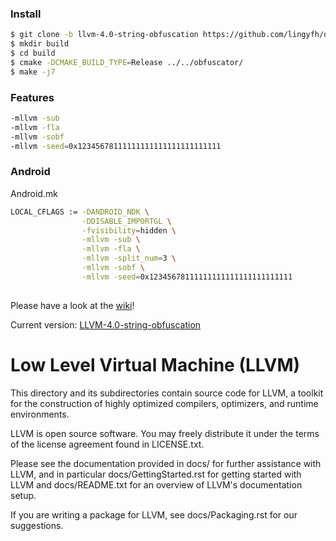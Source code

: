 ### Install

``` bash
$ git clone -b llvm-4.0-string-obfuscation https://github.com/lingyfh/obfuscator.git
$ mkdir build
$ cd build
$ cmake -DCMAKE_BUILD_TYPE=Release ../../obfuscator/
$ make -j7
```

### Features

``` bash
-mllvm -sub 
-mllvm -fla 
-mllvm -sobf 
-mllvm -seed=0x12345678111111111111111111111111
```

### Android

Android.mk

``` bash
LOCAL_CFLAGS := -DANDROID_NDK \
                -DDISABLE_IMPORTGL \
                -fvisibility=hidden \
                -mllvm -sub \
                -mllvm -fla \
                -mllvm -split_num=3 \
                -mllvm -sobf \
                -mllvm -seed=0x12345678111111111111111111111111
                
```


Please have a look at the [wiki](https://github.com/obfuscator-llvm/obfuscator/wiki)!

Current version: [LLVM-4.0-string-obfuscation](https://github.com/lingyfh/obfuscator/tree/llvm-4.0-string-obfuscation)


Low Level Virtual Machine (LLVM)
================================

This directory and its subdirectories contain source code for LLVM,
a toolkit for the construction of highly optimized compilers,
optimizers, and runtime environments.

LLVM is open source software. You may freely distribute it under the terms of
the license agreement found in LICENSE.txt.

Please see the documentation provided in docs/ for further
assistance with LLVM, and in particular docs/GettingStarted.rst for getting
started with LLVM and docs/README.txt for an overview of LLVM's
documentation setup.

If you are writing a package for LLVM, see docs/Packaging.rst for our
suggestions.
